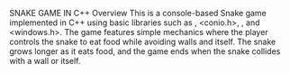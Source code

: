 SNAKE GAME IN C++
Overview
This is a console-based Snake game implemented in C++ using basic libraries such as <iostream>, <conio.h>, <cstdlib>, and <windows.h>. The game features simple mechanics where the player controls the snake to eat food while avoiding walls and itself. The snake grows longer as it eats food, and the game ends when the snake collides with a wall or itself.
